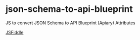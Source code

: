 # json-schema-to-api-blueprint
JS to convert JSON Schema to API Blueprint (Apiary) Attributes

[JSFiddle](https://jsfiddle.net/vwfpqbnr/15/)
